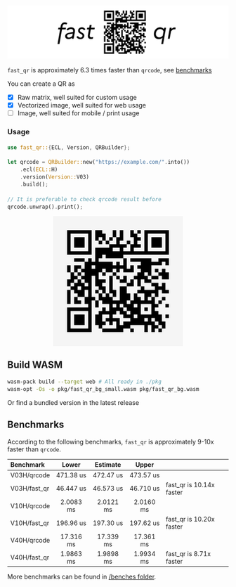 ![FastQR banner](/assets/banner.png)

`fast_qr` is approximately 6.3 times faster than `qrcode`, see [benchmarks](#benchmarks)

You can create a QR as

- [x] Raw matrix, well suited for custom usage
- [x] Vectorized image, well suited for web usage
- [ ] Image, well suited for mobile / print usage

### Usage

```rust
use fast_qr::{ECL, Version, QRBuilder};

let qrcode = QRBuilder::new("https://example.com/".into())
    .ecl(ECL::H)
    .version(Version::V03)
    .build();

// It is preferable to check qrcode result before
qrcode.unwrap().print();
```

<div style="display: flex; justify-content: center">
  <img src="assets/example.com.svg"  alt="Example qr for website example.com"/>
</div>

## Build WASM

```bash
wasm-pack build --target web # All ready in ./pkg
wasm-opt -Os -o pkg/fast_qr_bg_small.wasm pkg/fast_qr_bg.wasm
```

Or find a bundled version in the latest release

## Benchmarks

According to the following benchmarks, `fast_qr` is approximately 9-10x faster than `qrcode`.

| Benchmark    |   Lower   | Estimate  |   Upper   |                          |
|:-------------|:---------:|:---------:|:---------:|--------------------------|
| V03H/qrcode  | 471.38 us | 472.47 us | 473.57 us |                          |
| V03H/fast_qr | 46.447 us | 46.573 us | 46.710 us | fast_qr is 10.14x faster |
| V10H/qrcode  | 2.0083 ms | 2.0121 ms | 2.0160 ms |                          |
| V10H/fast_qr | 196.96 us | 197.30 us | 197.62 us | fast_qr is 10.20x faster |
| V40H/qrcode  | 17.316 ms | 17.339 ms | 17.361 ms |                          |
| V40H/fast_qr | 1.9863 ms | 1.9898 ms | 1.9934 ms | fast_qr is 8.71x faster  |

More benchmarks can be found in [/benches folder](https://github.com/erwanvivien/fast_qr/tree/master/benches).
